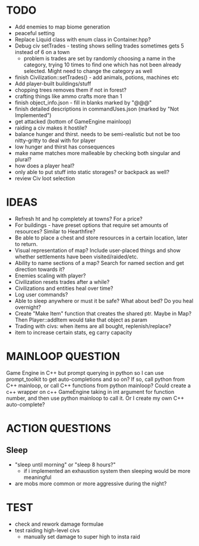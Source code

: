 # TODO
- Add enemies to map biome generation
- peaceful setting
- Replace Liquid class with enum class in Container.hpp?
- Debug civ setTrades - testing shows selling trades sometimes gets 5 instead of 6 on a town
    - problem is trades are set by randomly choosing a name in the category, trying 10 times to find one which has not been already selected. Might need to change the category as well
- finish Civilization::setTrades() - add animals, potions, machines etc
- Add player-built buildings/stuff
- chopping trees removes them if not in forest?
- crafting things like ammo crafts more than 1
- finish object_info.json - fill in blanks marked by "@@@"
- finish detailed descriptions in commandUses.json (marked by "Not Implemented")
- get attacked (bottom of GameEngine mainloop)
- raiding a civ makes it hostile?
- balance hunger and thirst. needs to be semi-realistic but not be too nitty-gritty to deal with for player
- low hunger and thirst has consequences
- make name matches more malleable by checking both singular and plural?
- how does a player heal?
- only able to put stuff into static storages? or backpack as well?
- review Civ loot selection

# IDEAS
- Refresh ht and hp completely at towns? For a price?
- For buildings - have preset options that require set amounts of resources? Similar to Hearthfire?
- Be able to place a chest and store resources in a certain location, later to return.
- Visual representation of map? Include user-placed things and show whether settlements have been visited/raided/etc.
- Ability to name sections of a map? Search for named section and get direction towards it?
- Enemies scaling with player?
- Civilization resets trades after a while?
- Civilizations and entities heal over time?
- Log user commands?
- Able to sleep anywhere or must it be safe? What about bed? Do you heal overnight?
- Create "Make Item" function that creates the shared ptr. Maybe in Map? Then Player::addItem would take that object as param
- Trading with civs: when items are all bought, replenish/replace?
- item to increase certain stats, eg carry capacity

# MAINLOOP QUESTION
Game Engine in C++ but prompt querying in python so I can use prompt_toolkit to get auto-completions and so on? If so, call python from C++ mainloop, or call C++ functions from python mainloop?
Could create a c++ wrapper on c++ GameEngine taking in int argument for function number, and then use python mainloop to call it. Or I create my own C++ auto-complete?

# ACTION QUESTIONS
## Sleep
- "sleep until morning" or "sleep 8 hours?"
    - if i implemented an exhaustion system then sleeping would be more meaningful
- are mobs more common or more aggressive during the night?

# TEST
- check and rework damage formulae
- test raiding high-level civs
    - manually set damage to super high to insta raid
